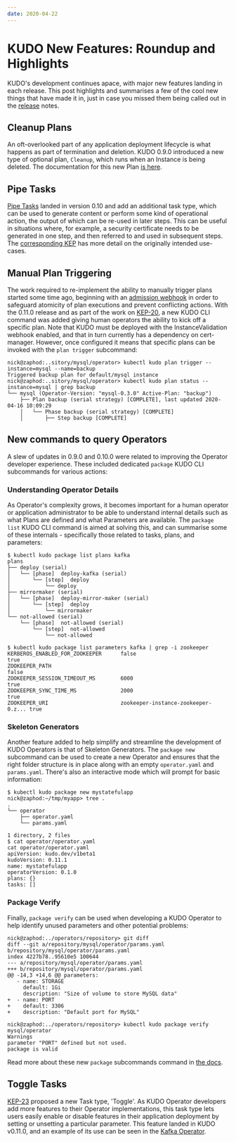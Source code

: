 ```yaml
---
date: 2020-04-22
---
```


# KUDO New Features: Roundup and Highlights

KUDO's development continues apace, with major new features landing in each release.  This post highlights and summarises a few of the cool new things that have made it in, just in case you missed them being called out in the [release](https://github.com/kudobuilder/kudo/releases) notes.

<!-- more -->

## Cleanup Plans

An oft-overlooked part of any application deployment lifecycle is what happens as part of termination and deletion.  KUDO 0.9.0 introduced a new type of optional plan, `Cleanup`, which runs when an Instance is being deleted.  The documentation for this new Plan [is here](https://kudo.dev/docs/developing-operators/plans.html#cleanup-plans).

## Pipe Tasks

[Pipe Tasks](https://kudo.dev/docs/developing-operators/tasks.html#pipe-task) landed in version 0.10 and add an additional task type, which can be used to generate content or perform some kind of operational action, the output of which can be re-used in later steps.  This can be useful in situations where, for example, a security certificate needs to be generated in one step, and then referred to and used in subsequent steps.  The [corresponding KEP](https://github.com/kudobuilder/kudo/blob/master/keps/0017-pipe-tasks.md) has more detail on the originally intended use-cases.

## Manual Plan Triggering

The work required to re-implement the ability to manually trigger plans started some time ago, beginning with an [admission webhook](https://github.com/kudobuilder/kudo/blob/master/keps/0018-controller-overhaul.md#admission-webhook) in order to safeguard atomicity of plan executions and prevent conflicting actions.  With the 0.11.0 release and as part of the work on [KEP-20](https://github.com/kudobuilder/kudo/blob/master/keps/0020-manual-plan-execution.md), a new KUDO CLI command was added giving human operators the ability to kick off a specific plan.  Note that KUDO must be deployed with the InstanceValidation webhook enabled, and that in turn currently has a dependency on cert-manager.  However, once configured it means that specific plans can be invoked with the `plan trigger` subcommand:

```shell
nick@zaphod:..sitory/mysql/operator> kubectl kudo plan trigger --instance=mysql --name=backup
Triggered backup plan for default/mysql instance
nick@zaphod:..sitory/mysql/operator> kubectl kudo plan status --instance=mysql | grep backup    
└── mysql (Operator-Version: "mysql-0.3.0" Active-Plan: "backup")
    ├── Plan backup (serial strategy) [COMPLETE], last updated 2020-04-16 10:09:29
    │   └── Phase backup (serial strategy) [COMPLETE]
    │       ├── Step backup [COMPLETE]
```

## New commands to query Operators

A slew of updates in 0.9.0 and 0.10.0 were related to improving the Operator developer experience.  These included dedicated `package` KUDO CLI subcommands for various actions:

### Understanding Operator Details

As Operator's complexity grows, it becomes important for a human operator or application administrator to be able to understand internal details such as what Plans are defined and what Parameters are available.  The `package list` KUDO CLI command is aimed at solving this, and can summarise some of these internals - specifically those related to tasks, plans, and parameters:

```shell
$ kubectl kudo package list plans kafka
plans
├── deploy (serial)
│   └── [phase]  deploy-kafka (serial)
│       └── [step]  deploy
│           └── deploy
├── mirrormaker (serial)
│   └── [phase]  deploy-mirror-maker (serial)
│       └── [step]  deploy
│           └── mirrormaker
└── not-allowed (serial)
    └── [phase]  not-allowed (serial)
        └── [step]  not-allowed
            └── not-allowed

$ kubectl kudo package list parameters kafka | grep -i zookeeper
KERBEROS_ENABLED_FOR_ZOOKEEPER     	false                              	true    
ZOOKEEPER_PATH                     	                                   	false   
ZOOKEEPER_SESSION_TIMEOUT_MS       	6000                               	true    
ZOOKEEPER_SYNC_TIME_MS             	2000                               	true    
ZOOKEEPER_URI                      	zookeeper-instance-zookeeper-0.z...	true    
```

### Skeleton Generators

Another feature added to help simplify and streamline the development of KUDO Operators is that of Skeleton Generators.  The `package new` subcommand can be used to create a new Operator and ensures that the right folder structure is in place along with an empty `operator.yaml` and `params.yaml`.  There's also an interactive mode which will prompt for basic information:

```shell
$ kubectl kudo package new mystatefulapp
nick@zaphod:~/tmp/myapp> tree .
.
└── operator
    ├── operator.yaml
    └── params.yaml

1 directory, 2 files
$ cat operator/operator.yaml
cat operator/operator.yaml 
apiVersion: kudo.dev/v1beta1
kudoVersion: 0.11.1
name: mystatefulapp
operatorVersion: 0.1.0
plans: {}
tasks: []
```

### Package Verify

Finally, `package verify` can be used when developing a KUDO Operator to help identify unused parameters and other potential problems:

```shell
nick@zaphod:../operators/repository> git diff
diff --git a/repository/mysql/operator/params.yaml b/repository/mysql/operator/params.yaml
index 4227b78..95610e5 100644
--- a/repository/mysql/operator/params.yaml
+++ b/repository/mysql/operator/params.yaml
@@ -14,3 +14,6 @@ parameters:
   - name: STORAGE
     default: 1Gi
     description: "Size of volume to store MySQL data"
+  - name: PORT
+    default: 3306
+    description: "Default port for MySQL"

nick@zaphod:../operators/repository> kubectl kudo package verify mysql/operator
Warnings                              
parameter "PORT" defined but not used.
package is valid
```

Read more about these new `package` subcommands command in [the docs](https://kudo.dev/docs/cli.html#commands).

## Toggle Tasks

[KEP-23](https://github.com/kudobuilder/kudo/blob/master/keps/0023-enable-disable-features.md) proposed a new Task type, 'Toggle'.  As KUDO Operator developers add more features to their Operator implementations, this task type lets users easily enable or disable features in their application deployment by setting or unsetting a particular parameter.  This feature landed in KUDO v0.11.0, and an example of its use can be seen in the [Kafka Operator](https://github.com/kudobuilder/operators/blob/66532778f7d5467f080809d09b25880fde016f28/repository/kafka/operator/operator.yaml#L41).

<Authors about="yankcrime" />
